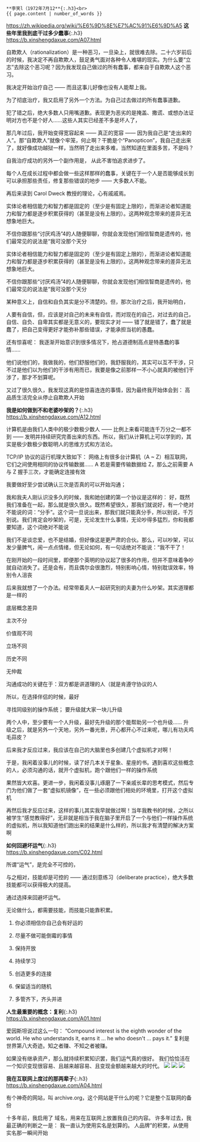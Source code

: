 ```note
**李笑l（1972年7月12**{:.h3}<br>
{{ page.content | number_of_words }}
```
<https://zh.wikipedia.org/wiki/%E6%9D%8E%E7%AC%91%E6%9D%A5>
**这些年里我到底干过多少蠢事**{:.h3}<br>
https://b.xinshengdaxue.com/A07.html

自欺欺人（rationalization）是一种恶习，一旦染上，就很难去除。二十六岁前后的时候，我决定不再自欺欺人，鼓足勇气面对各种令人难堪的现实。为什么要“立志”去除这个恶习呢？因为我发现自己做过的所有蠢事，都来自于自欺欺人这个恶习。

我决定开始治疗自己 —— 而且这事儿好像也没有人能帮上我。

为了彻底治疗，我又启用了另外一个方法。为自己过去做过的所有蠢事道歉。

犯了错之后，绝大多数人只用嘴道歉。表现更为恶劣的是掩盖、撒谎、或想办法证明对方也不是个好人……这些人其实已经差不多是坏人了，

那几年过后，我开始变得宽容起来 —— 真正的宽容 —— 因为我自己是“走出来的人”。那“自欺欺人”就像个牢笼，何止啊？干脆是个“Panopticon”，我自己走出来了，就好像成功越狱一样，当然明了走出来多难，当然知道在里面多苦，不是吗？

自我治疗成功的另外一个副作用是，
从此不害怕追求进步了。

每个人在成长过程中都会做一些这样那样的蠢事，关键在于一个人是否能够成长到可以承担那些责任，修复那些错误的地步 —— 大多数人不能。

再后来读到 Carol Dweck 教授的理论，心有戚戚焉。

实体论者相信能力和智力都是固定的（至少是有固定上限的），而渐进论者知道能力和智力都是逐步积累获得的（甚至是没有上限的）。这两种观念带来的差异无法想象地巨大。

不信你跟那些“讨厌鸡汤”4的人随便聊聊，你就会发现他们相信智商是遗传的，他们最常见的说法是“我可没那个天分

实体论者相信能力和智力都是固定的（至少是有固定上限的），而渐进论者知道能力和智力都是逐步积累获得的（甚至是没有上限的）。这两种观念带来的差异无法想象地巨大。

不信你跟那些“讨厌鸡汤”4的人随便聊聊，你就会发现他们相信智商是遗传的，他们最常见的说法是“我可没那个天分

某种意义上，自信和自负其实是分不清楚的。但，那次治疗之后，我开始明白，

人要有自信，但，应该是对自己的未来有自信，而对现在的自己，对过去的自己，自信、自负、自卑其实都是无意义的，要现实才对 —— 错了就是错了，蠢了就是蠢了，把自己变得更好才能弥补那些错误，才能承担当初的愚蠢。

还有惊喜呢：
我逐渐开始意识到很多情况下，抢占道德制高点是特愚蠢的事情……

他们说他们的，我做我的，他们舒服他们的，我舒服我的，其实可以互不干涉，只不过是他们以为他们的干涉有用而已，我要是像之前那样一不小心就真的被他们干涉了，那才不划算呢。

又过了很久很久，我发现这真的是惊喜连连的事情，因为最终我开始体会到：
高品质生活完全从停止自欺欺人开始

**我是如何做到不和老婆吵架的？**{:.h3}<br>
<https://b.xinshengdaxue.com/A12.html>

计算机是由我们人类中的极少数极少数人 —— 比例上来看可能连千万分之一都不到 —— 发明并持续研究完善出来的东西。所以，我们从计算机上可以学到的，其实是极少数极少数聪明人的思维方式和方法论。

TCP/IP 协议的运行机理大致如下：
网络上有很多台计算机（A ~ Z）相互联网，它们之间使用相同的协议传输数据……
A 若是需要传输数据给 Z，那么之前需要 A 与 Z 握手三次，才能确定连接有效

我要做好至少尝试确认三次是否真的可以开始沟通；

我和我夫人刚认识没多久的时候，我和她创建的第一个协议是这样的：
好，既然我们准备在一起，那么就是很久很久。既然希望很久，那我们就说好，有一个绝对不能说的词：“分手”。这个词一旦说出来，那我们就只能真分手，所以别说，千万别说。我们肯定会吵架的，可是，无论发生什么事情，无论吵得多猛烈，你和我都要知道，这个词绝对不能说

我们不是谈恋爱，也不是结婚，但好像这是更严肃的合伙。那么，可以吵架，可以发少量脾气，闹一点点情绪，但无论如何，有一句话绝对不能说：“我不干了！

在刚开始的一段时间里，即便那个英明的协议起了很多的作用，但并不意味着争吵就自动消失了。还是会有，而且偶尔会很激烈，特别影响心情，特别耽误效率，特别令人沮丧

后来我就想了一个办法。经常带着夫人一起研究别的夫妻为什么吵架。其实道理都是一样的

底层概念差异

主次不分

价值观不同

立场不同

历史不同

无仲裁

沟通成功的关键在于：双方都是讲道理的人（就是肯遵守协议的人

所以，在选择伴侣的时候，最好

寻找同级别的操作系统；
要升级就大家一块儿升级

两个人中，至少要有一个人升级，最好先升级的那个能帮助另一个也升级…… 升级之后，就是另外一个天地，另外一番光景，开心都开心不过来呢，哪儿有功夫鸡毛蒜皮？

后来我才反应过来，我应该在自己的大脑里也多创建几个虚拟机才对啊！

于是，我闲着没事儿的时候，读了好几本关于星象、星座的书。遇到喜欢这些概念的人，必须沟通的话，就开个虚拟机，跑个跟他们一样的操作系统

果然皆大欢喜。更进一步，我闲着没事儿琢磨了一下亲戚长辈的思考模式，然后专门为他们做了一套“虚拟机镜像”，在一些必须跟他们相处的环境里，打开这个虚拟机

再然后我才反应过来，这样的事儿其实我早就做过啊！当年我教书的时候，之所以被学生“感觉教得好”，无非就是相当于我在脑子里开启了一个与他们一样操作系统的虚拟机，所以我知道他们跑出来的结果是什么样的，所以我才有清楚的解决方案啊

**如何回避坏运气**{:.h3}<br>
<https://b.xinshengdaxue.com/C02.html>

所谓“运气”，是完全不可控的，

与之相对，技能却是可控的 —— 通过刻意练习（deliberate practice），绝大多数技能都可以获得极大的提高。

通过选择来回避坏运气。

无论做什么，都需要技能，而技能只能靠积累。

1. 你必须相信你自己会有好运的

2. 尽量不做可能倒霉的事情

3. 保持开放

4. 持续学习

5. 创造更多的连接

6. 保留适当的随机

7. 多管齐下，齐头并进

**人生最重要的概念：复利**{:.h3}<br>
https://b.xinshengdaxue.com/A01.html

爱因斯坦说过这么一句：
“Compound interest is the eighth wonder of the world. He who understands it, earns it ... he who doesn't ... pays it.” 复利是世界第八大奇迹。知之者赚、不知之者被赚。

如果没有继承资产，那么就持续积累知识罢，我们运气真的很好。
我们恰恰活在一个知识变现很容易、且越来越容易、且变现金额越来越大的时代。
![](https://b.xinshengdaxue.com/images/human-progress.jpg)
![](https://b.xinshengdaxue.com/images/dj1900-2000.jpg)
![](https://b.xinshengdaxue.com/images/world-population-growth.jpg)

**我在互联网上度过的那两辈子**{:.h3}<br>
https://b.xinshengdaxue.com/A04.html

有个神奇的网站，叫 archive.org，这个网站是干什么的呢？它是整个互联网的备份

十多年前，我启用了
域名，用来在互联网上放置我自己的内容。
许多年过去，我最正确的判断之一是：
我一直认为使用实名是划算的。
人品牌”的积累，从使用实名那一瞬间开始
